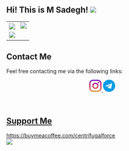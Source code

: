 ## Hi! This is M Sadegh! <img src="https://media.giphy.com/media/hvRJCLFzcasrR4ia7z/giphy.gif" width="25px"> 

<table border="0" cellspacing="0" cellpadding="0">
    <tr>
        <td>
            <img align="center" src="https://github-readme-stats.vercel.app/api?username=SMSadegh19&hide_border=true&show_icons=true&count_private=true&include_all_commits=false" />
        </td>
        <td>
            <img src="https://github-readme-stats.vercel.app/api/top-langs/?username=SMSadegh19&hide_border=true&layout=compact&langs_count=10"/>
        </td>
    </tr>
    <tr>
        <td>
            <img src="https://github-readme-streak-stats.herokuapp.com/?user=SMSadegh19&hide_border=true" />
        </td>
    </tr>
</table>

## Contact Me

Feel free contacting me via the following links:

<div align="center">
        <a href="https://www.instagram.com/SMSadegh19/">
            <img src="instagram.png">
        </a>
        <a href="https://t.me/SMSadegh19">
            <img src="telegram.png">
</div>

<p align=center>
<br>
</p>

## Support Me
https://buymeacoffee.com/centrifugalforce
<br>
<a href="http://www.coffeete.ir/CentrifugalForce">
       <img src="http://www.coffeete.ir/images/buttons/lemonchiffon.png" style="width:260px;" />
</a>
